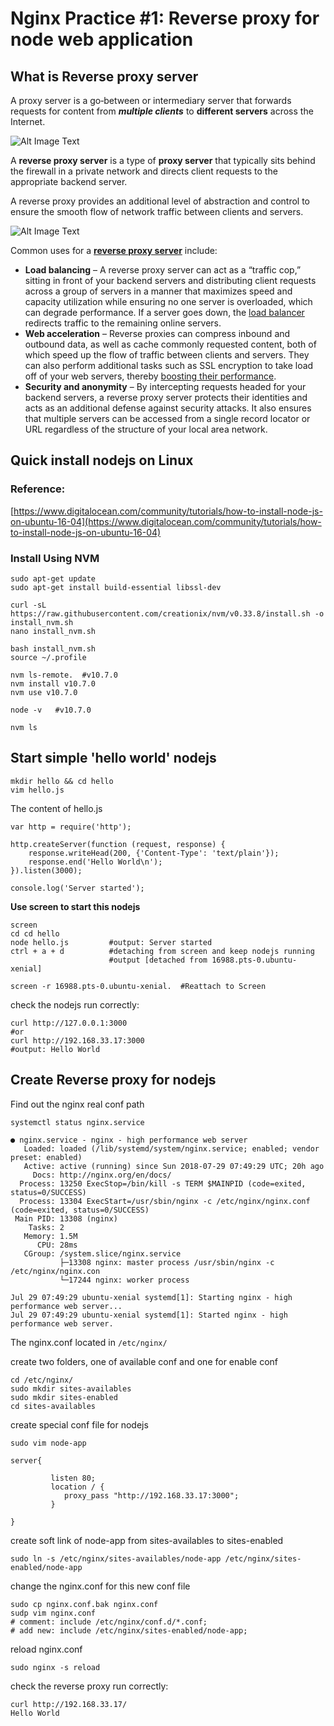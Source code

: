 # Nginx Practice #1: Reverse proxy for node web application

## What is Reverse proxy server

A proxy server is a go‑between or intermediary server that forwards requests for content from ***multiple clients*** to **different servers** across the Internet.

![Alt Image Text](https://github.com/Chao-Xi/TechBlog/blob/master/nginx/images/proxy_server.jpg "proxy server")

A **reverse proxy server** is a type of **proxy server** that typically sits behind the firewall in a private network and directs client requests to the appropriate backend server. 

A reverse proxy provides an additional level of abstraction and control to ensure the smooth flow of network traffic between clients and servers.

![Alt Image Text](https://github.com/Chao-Xi/TechBlog/blob/master/nginx/images/reverse_proxy.jpg "reverse server")

Common uses for a **[reverse proxy server](https://www.nginx.com/resources/admin-guide/reverse-proxy/)** include:

* **Load balancing** – A reverse proxy server can act as a “traffic cop,” sitting in front of your backend servers and distributing client requests across a group of servers in a manner that maximizes speed and capacity utilization while ensuring no one server is overloaded, which can degrade performance. If a server goes down, the [load balancer](http://nginx.org/en/docs/http/load_balancing.html) redirects traffic to the remaining online servers.
* **Web acceleration** – Reverse proxies can compress inbound and outbound data, as well as cache commonly requested content, both of which speed up the flow of traffic between clients and servers. They can also perform additional tasks such as SSL encryption to take load off of your web servers, thereby [boosting their performance](https://www.nginx.com/resources/glossary/web-acceleration/).
* **Security and anonymity** – By intercepting requests headed for your backend servers, a reverse proxy server protects their identities and acts as an additional defense against security attacks. It also ensures that multiple servers can be accessed from a single record locator or URL regardless of the structure of your local area network.

## Quick install nodejs on Linux

### Reference: 
[https://www.digitalocean.com/community/tutorials/how-to-install-node-js-on-ubuntu-16-04](https://www.digitalocean.com/community/tutorials/how-to-install-node-js-on-ubuntu-16-04)

### Install Using NVM

```
sudo apt-get update
sudo apt-get install build-essential libssl-dev

curl -sL https://raw.githubusercontent.com/creationix/nvm/v0.33.8/install.sh -o install_nvm.sh
nano install_nvm.sh

bash install_nvm.sh
source ~/.profile

nvm ls-remote.  #v10.7.0
nvm install v10.7.0
nvm use v10.7.0

node -v   #v10.7.0

nvm ls 
```

## Start simple 'hello world' nodejs 

```
mkdir hello && cd hello
vim hello.js
```

The content of hello.js

```
var http = require('http');

http.createServer(function (request, response) {
    response.writeHead(200, {'Content-Type': 'text/plain'});
    response.end('Hello World\n');
}).listen(3000);

console.log('Server started');

```

**Use screen to start this nodejs**

```
screen
cd cd hello
node hello.js         #output: Server started
ctrl + a + d          #detaching from screen and keep nodejs running
                      #output [detached from 16988.pts-0.ubuntu-xenial]

screen -r 16988.pts-0.ubuntu-xenial.  #Reattach to Screen
```

check the nodejs run correctly:

```
curl http://127.0.0.1:3000
#or
curl http://192.168.33.17:3000
#output: Hello World
```

## Create Reverse proxy for nodejs 

Find out the nginx real conf path

`systemctl status nginx.service`

```
● nginx.service - nginx - high performance web server
   Loaded: loaded (/lib/systemd/system/nginx.service; enabled; vendor preset: enabled)
   Active: active (running) since Sun 2018-07-29 07:49:29 UTC; 20h ago
     Docs: http://nginx.org/en/docs/
  Process: 13250 ExecStop=/bin/kill -s TERM $MAINPID (code=exited, status=0/SUCCESS)
  Process: 13304 ExecStart=/usr/sbin/nginx -c /etc/nginx/nginx.conf (code=exited, status=0/SUCCESS)
 Main PID: 13308 (nginx)
    Tasks: 2
   Memory: 1.5M
      CPU: 28ms
   CGroup: /system.slice/nginx.service
           ├─13308 nginx: master process /usr/sbin/nginx -c /etc/nginx/nginx.con
           └─17244 nginx: worker process

Jul 29 07:49:29 ubuntu-xenial systemd[1]: Starting nginx - high performance web server...
Jul 29 07:49:29 ubuntu-xenial systemd[1]: Started nginx - high performance web server.
```
The nginx.conf located in `/etc/nginx/`

create two folders, one of available conf and one for enable conf 

```
cd /etc/nginx/
sudo mkdir sites-availables
sudo mkdir sites-enabled
cd sites-availables
```

create special conf file for nodejs

`sudo vim node-app`

```
server{

         listen 80;
         location / {
            proxy_pass "http://192.168.33.17:3000";
         }

}
```
create soft link of node-app from sites-availables to sites-enabled

`sudo ln -s /etc/nginx/sites-availables/node-app /etc/nginx/sites-enabled/node-app`

change the nginx.conf for this new conf file

```
sudo cp nginx.conf.bak nginx.conf
sudp vim nginx.conf
# comment: include /etc/nginx/conf.d/*.conf;
# add new: include /etc/nginx/sites-enabled/node-app;

```

reload nginx.conf

```
sudo nginx -s reload
```
check the reverse proxy run correctly:

```
curl http://192.168.33.17/
Hello World
```
